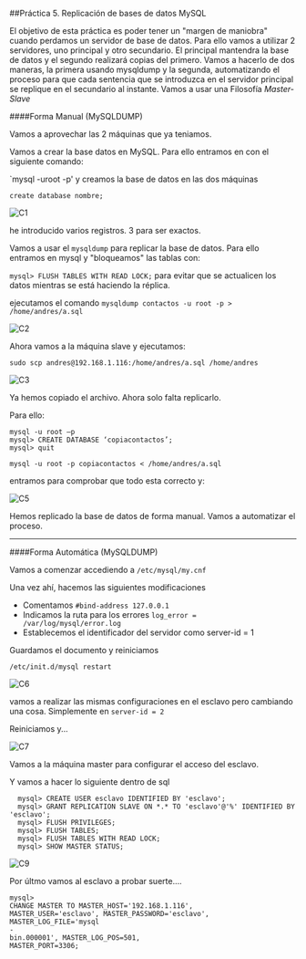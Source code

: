 ##Práctica 5. Replicación de bases de datos MySQL


El objetivo de esta práctica es poder tener un "margen de maniobra" cuando perdamos un servidor de base de datos. Para ello vamos a utilizar 2 servidores, uno principal y otro secundario. El principal mantendra la base de datos y el segundo realizará copias del primero. Vamos a hacerlo de dos maneras, la primera usando mysqldump y la segunda, automatizando el proceso para que cada sentencia que se introduzca en el servidor principal se replique en el secundario al instante. Vamos a usar una Filosofía *Master-Slave*

####Forma Manual (MySQLDUMP)




Vamos a aprovechar las 2 máquinas que ya teniamos. 

Vamos a crear la base datos en MySQL. Para ello entramos en con el siguiente comando:

`mysql -uroot -p' 
y creamos la base de datos en las dos máquinas

```create database nombre;```

![C1](https://github.com/Maverick94/swap1516/blob/master/practicas/practica5/imagenes/C1.png)

he introducido varios registros. 3 para ser exactos.


Vamos a usar el `mysqldump` para replicar la base de datos. Para ello entramos en mysql y "bloqueamos" las tablas con:

```mysql> FLUSH TABLES WITH READ LOCK;``` para evitar que se actualicen los datos mientras se está haciendo la réplica.

ejecutamos el comando `mysqldump contactos -u root -p > /home/andres/a.sql`


![C2](https://github.com/Maverick94/swap1516/blob/master/practicas/practica5/imagenes/C2.png)

Ahora vamos a la máquina slave y ejecutamos:

`sudo scp andres@192.168.1.116:/home/andres/a.sql /home/andres`

![C3](https://github.com/Maverick94/swap1516/blob/master/practicas/practica5/imagenes/C3.png)

Ya hemos copiado el archivo. Ahora solo falta replicarlo. 

Para ello:

```
mysql -u root –p
mysql> CREATE DATABASE ‘copiacontactos’;
mysql> quit
```

`mysql -u root -p copiacontactos < /home/andres/a.sql`

entramos para comprobar que todo esta correcto y:

![C5](https://github.com/Maverick94/swap1516/blob/master/practicas/practica5/imagenes/C5.png)

Hemos replicado la base de datos de forma manual. Vamos a automatizar el proceso.

-------------------------
####Forma Automática (MySQLDUMP)

Vamos a comenzar accediendo a `/etc/mysql/my.cnf`

Una vez ahí, hacemos las siguientes modificaciones
* Comentamos `#bind-address 127.0.0.1`
* Indicamos la ruta para los errores `log_error = /var/log/mysql/error.log`
* Establecemos el identificador del servidor como server-id = 1

Guardamos el documento y reiniciamos

`/etc/init.d/mysql restart`

![C6](https://github.com/Maverick94/swap1516/blob/master/practicas/practica5/imagenes/C6.png)

vamos a realizar las mismas configuraciones en el esclavo pero cambiando una cosa. Simplemente en `server-id = 2`

Reiniciamos y...

![C7](https://github.com/Maverick94/swap1516/blob/master/practicas/practica5/imagenes/C7.png)


Vamos a la máquina master para configurar el acceso del esclavo. 


Y vamos a hacer lo siguiente dentro de sql
```
  mysql> CREATE USER esclavo IDENTIFIED BY 'esclavo';
  mysql> GRANT REPLICATION SLAVE ON *.* TO 'esclavo'@'%' IDENTIFIED BY 'esclavo';
  mysql> FLUSH PRIVILEGES;
  mysql> FLUSH TABLES;
  mysql> FLUSH TABLES WITH READ LOCK;
  mysql> SHOW MASTER STATUS;
```

![C9](https://github.com/Maverick94/swap1516/blob/master/practicas/practica5/imagenes/C9.png)


Por últmo vamos al esclavo a probar suerte....

```
mysql> 
CHANGE MASTER TO MASTER_HOST='192.168.1.116', 
MASTER_USER='esclavo', MASTER_PASSWORD='esclavo', 
MASTER_LOG_FILE='mysql
-
bin.000001', MASTER_LOG_POS=501, 
MASTER_PORT=3306;

```















